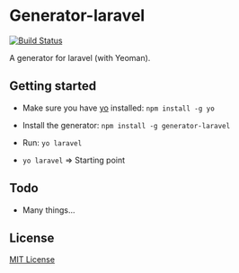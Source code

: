 # Generator-laravel
[![Build Status](https://secure.travis-ci.org/Freyskeyd/generator-laravel.png?branch=master)](https://travis-ci.org/Freyskeyd/generator-laravel)

A generator for laravel (with Yeoman).

## Getting started
- Make sure you have [yo](https://github.com/yeoman/yo) installed:
    `npm install -g yo`
- Install the generator: `npm install -g generator-laravel`
- Run: `yo laravel`

- `yo laravel` => Starting point

## Todo
- Many things...


## License
[MIT License](http://en.wikipedia.org/wiki/MIT_License)

